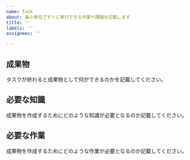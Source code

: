 ```yaml
---
name: Task
about: 最小単位ですぐに実行できる作業や課題を記載します
title: ''
labels: ''
assignees: ''

---
```


## 成果物
タスクが終わると成果物として何ができるのかを記載してください。

## 必要な知識
成果物を作成するためにどのような知識が必要となるのか記載してください。

## 必要な作業
成果物を作成するためにどのような作業が必要となるのか記載してください。
